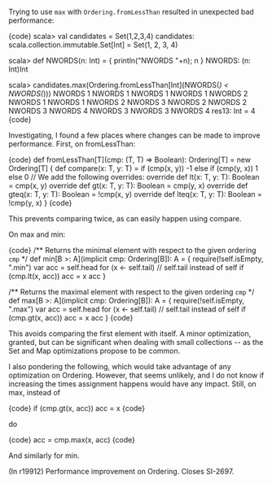 Trying to use `max` with `Ordering.fromLessThan` resulted in unexpected bad performance:

{code}
scala> val candidates = Set(1,2,3,4)
candidates: scala.collection.immutable.Set[Int] = Set(1, 2, 3, 4)

scala> def NWORDS(n: Int) = { println("NWORDS "+n); n }
NWORDS: (n: Int)Int

scala> candidates.max(Ordering.fromLessThan[Int](NWORDS(_) < NWORDS(_)))
NWORDS 1
NWORDS 1
NWORDS 1
NWORDS 1
NWORDS 2
NWORDS 1
NWORDS 1
NWORDS 2
NWORDS 3
NWORDS 2
NWORDS 2
NWORDS 3
NWORDS 4
NWORDS 3
NWORDS 3
NWORDS 4
res13: Int = 4
{code}

Investigating, I found a few places where changes can be made to improve performance. First, on fromLessThan:

{code}
  def fromLessThan[T](cmp: (T, T) => Boolean): Ordering[T] = new Ordering[T] { 
     def compare(x: T, y: T) = if (cmp(x, y)) -1 else if (cmp(y, x)) 1 else 0 
     // We add the following overrides:
     override def lt(x: T, y: T): Boolean = cmp(x, y)
     override def gt(x: T, y: T): Boolean = cmp(y, x)
     override def gteq(x: T, y: T): Boolean = !cmp(x, y)
     override def lteq(x: T, y: T): Boolean = !cmp(y, x)
   } 
{code}

This prevents comparing twice, as can easily happen using compare.

On max and min:

{code}
   /** Returns the minimal element with respect to the given ordering `cmp` */ 
   def min[B >: A](implicit cmp: Ordering[B]): A = { 
     require(!self.isEmpty, "<empty>.min") 
     var acc = self.head 
     for (x <- self.tail)  // self.tail instead of self
       if (cmp.lt(x, acc)) acc = x 
     acc 
   } 
  
   /** Returns the maximal element with respect to the given ordering `cmp` */ 
   def max[B >: A](implicit cmp: Ordering[B]): A = { 
     require(!self.isEmpty, "<empty>.max") 
     var acc = self.head 
     for (x <- self.tail)  // self.tail instead of self
       if (cmp.gt(x, acc)) acc = x 
     acc 
   } 
{code}

This avoids comparing the first element with itself. A minor optimization, granted, but can be significant when dealing with small collections -- as the Set and Map optimizations propose to be common.

I also pondering the following, which would take advantage of any optimization on Ordering. However, that seems unlikely, and I do not know if increasing the times assignment happens would have any impact. Still, on max, instead of

{code}
       if (cmp.gt(x, acc)) acc = x 
{code}

do

{code}
       acc = cmp.max(x, acc)
{code}

And similarly for min.
         

(In r19912) Performance improvement on Ordering.  Closes SI-2697.
